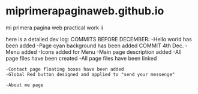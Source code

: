 # miprimerapaginaweb.github.io
mi primera pagina web practical work ii



here is a detailed dev log:
COMMITS BEFORE DECEMBER:
    -Hello world has been added
    -Page cyan background has been added
COMMIT 4th Dec. 
    -Menu added
    -Icons added for Menu
    -Main page description added
    -All page files have been created
    -All page files have been linked

    -Contact page floating boxes have been added
    -Global Red button designed and applied to "send your messenge"

    -About me page